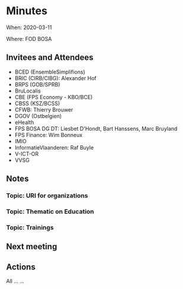 # Minutes
When: 2020-03-11

Where: FOD BOSA

## Invitees and Attendees
- BCED (EnsembleSimplifions)
- BRIC (CIRB/CIBG):                    Alexander Hof
- BRPS (GOB/SPRB)
- BruLocalis
- CBE (FPS Economy - KBO/BCE)
- CBSS (KSZ/BCSS)
- CFWB: Thierry Brouwer
- DGOV (Ostbelgien)
- eHealth
- FPS BOSA DG DT:                      Liesbet D'Hondt, Bart Hanssens, Marc Bruyland
- FPS Finance:                         Wim Bonneux
- IMIO
- InformatieVlaanderen:                Raf Buyle
- V-ICT-OR
- VVSG

## Notes

### Topic: URI for organizations

### Topic: Thematic on Education

### Topic: Trainings


## Next meeting

## Actions
 All ... ...
